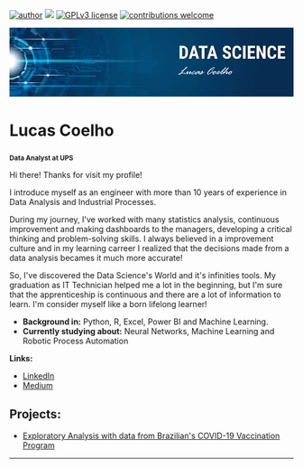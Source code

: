 [![author](https://img.shields.io/badge/author-lucascoelho-red.svg)](https://www.linkedin.com/in/lucas-tcoelho) [![](https://img.shields.io/badge/python-3.10+-blue.svg)](https://www.python.org/downloads/release/python-365/) [![GPLv3 license](https://img.shields.io/badge/License-GPLv3-blue.svg)](http://perso.crans.org/besson/LICENSE.html) [![contributions welcome](https://img.shields.io/badge/contributions-welcome-brightgreen.svg?style=flat)](https://github.com/LucasTouzoCoelho/data_science/issues)

<p align="center">
  <img src="banner.png" >
</p>

# Lucas Coelho
<sub>**Data Analyst at UPS**</sub>

Hi there! Thanks for visit my profile!

I introduce myself as an engineer with more than 10 years of experience in Data Analysis and Industrial Processes. 

During my journey, I've worked with many statistics analysis, continuous improvement and making dashboards to the managers, developing a critical thinking and problem-solving skills. I always believed in a improvement culture and in my learning carreer I realized that the decisions made from a data analysis becames it much more accurate!

So, I've discovered the Data Science's World and it's infinities tools. My graduation as IT Technician helped me a lot in the beginning, but I'm sure that the apprenticeship is continuous and there are a lot of information to learn. I'm consider myself like a born lifelong learner!

* **Background in:** Python, R, Excel, Power BI and Machine Learning. 
* **Currently studying about:** Neural Networks, Machine Learning and Robotic Process Automation

**Links:**
* [LinkedIn](https://www.linkedin.com/in/lucas-tcoelho/)
* [Medium](https://medium.com/@lucastouzopro)


## Projects:

* [Exploratory Analysis with data from Brazilian's COVID-19 Vaccination Program](https://github.com/LucasTouzoCoelho/data_science/blob/63cbccb32eca95bd3dfad4e56a2215cd77baaa9a/Exploratory%20Analysis%20-%20Covid%2019.ipynb)


---
